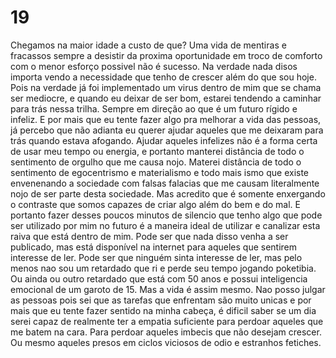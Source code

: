 # 19
 Chegamos na maior idade a custo de que? Uma vida de mentiras e fracassos sempre a desistir da proxima oportunidade em troco de comforto com o menor esforço possivel não é sucesso. Na verdade nada disos importa vendo a necessidade que tenho de crescer além do que sou hoje. Pois na verdade já foi implementado um virus dentro de mim que se chama ser mediocre, e quando eu deixar de ser bom, estarei tendendo a caminhar para trás nessa trilha. Sempre em direção ao que é um futuro rígido e infeliz.
 E por mais que eu tente fazer algo pra melhorar a vida das pessoas, já percebo que não adianta eu querer ajudar aqueles que me deixaram para trás quando estava afogando. Ajudar aqueles infelizes não é a forma certa de usar meu tempo ou energia, e portanto manterei distância de todo o sentimento de orgulho que me causa nojo. Materei distância de todo o sentimento de egocentrismo e materialismo e todo mais ismo que existe envenenando a sociedade com falsas falacias que me causam literalmente nojo de ser parte desta sociedade.
 Mas acredito que é somente enxergando o contraste que somos capazes de criar algo além do bem e do mal.
 E portanto fazer desses poucos minutos de silencio que tenho algo que pode ser utilizado por mim no futuro é a maneira ideal de utilizar e canalizar esta raiva que está dentro de mim. Pode ser que nada disso venha a ser publicado, mas está disponível na internet para aqueles que sentirem interesse de ler. Pode ser que ninguém sinta interesse de ler, mas pelo menos nao sou um retardado que ri e perde seu tempo jogando poketibia. Ou ainda ou outro retardado que está com 50 anos e possui inteligencia emocional de um garoto de 15.
 Mas a vida é assim mesmo. Nao posso julgar as pessoas pois sei que as tarefas que enfrentam são muito unicas e por mais que eu tente fazer sentido na minha cabeça, é dificil saber se um dia serei capaz de realmente ter a empatia suficiente para perdoar aqueles que me batem na cara. Para perdoar aqueles imbecis que não desejam crescer. Ou mesmo aqueles presos em ciclos viciosos de odio e estranhos fetiches.
